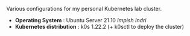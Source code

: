 
Various configurations for my personal Kubernetes lab cluster.

* **Operating System** : Ubuntu Server 21.10 *Impish Indri*
* **Kubernetes distribution** : k0s 1.22.2 (+ k0sctl to deploy the cluster)
